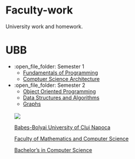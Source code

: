 # Faculty-work
 University work and homework.
 
 # UBB
 <ul>
   <li>:open_file_folder: Semester 1
     <ul>
       <li>
         <a href="https://github.com/AlexandraMiresan/Fundamentals-Of-Programming"> 
           Fundamentals of Programming
         </a>
       </li>
   </li>
    <li>
       <a href="https://github.com/AlexandraMiresan/Computer-Science-Architecture"> 
          Comptuer Science Architecture
        </a>
     </ul>
   </li>
     
   <li>:open_file_folder: Semester 2
     <ul>
       <li>
         <a href="https://github.com/AlexandraMiresan/Object-Oriented-Programming"> 
           Object Oriented Programming
         </a>
       </li>
       <li>
         <a href="https://github.com/AlexandraMiresan/Data-Structures-and-Algorithms"> 
           Data Structures and Algorithms
         </a>
       </li>
        <li>
         <a href="https://github.com/AlexandraMiresan/Graphs"> 
           Graphs
         </a>
       </li>
     </ul>
   </li>
 <br>
 <img src="http://www.chem.ubbcluj.ro/romana/conferinte/MEEMB/archive/pictures/ubb.gif" />
 <a href="http://www.cs.ubbcluj.ro">
 <p> Babeş-Bolyai University of Cluj Napoca </p>
 <p> Faculty of Mathematics and Computer Science </p>
 <p> Bachelor’s in Computer Science </p>
 </a>
 <br>
